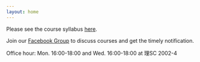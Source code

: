 ```yaml
---
layout: home
---
```

Please see the course syllabus [here](/nsysu-nsysu-calculus2/static_files/presentations/course_outline.pdf).

Join our [Facebook Group](https://www.facebook.com/groups/3813950798826853) to discuss courses and get the timely notification.

Office hour: Mon. 16:00-18:00 and Wed. 16:00-18:00 at 理SC 2002-4
